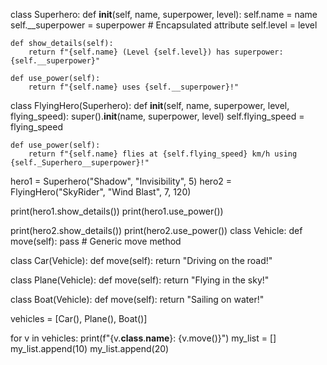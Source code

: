 class Superhero:
    def __init__(self, name, superpower, level):
        self.name = name
        self.__superpower = superpower # Encapsulated attribute
        self.level = level

    def show_details(self):
        return f"{self.name} (Level {self.level}) has superpower: {self.__superpower}"

    def use_power(self):
        return f"{self.name} uses {self.__superpower}!"

class FlyingHero(Superhero):
    def __init__(self, name, superpower, level, flying_speed):
        super().__init__(name, superpower, level)
        self.flying_speed = flying_speed

    def use_power(self):
        return f"{self.name} flies at {self.flying_speed} km/h using {self._Superhero__superpower}!"

hero1 = Superhero("Shadow", "Invisibility", 5)
hero2 = FlyingHero("SkyRider", "Wind Blast", 7, 120)

print(hero1.show_details())
print(hero1.use_power())

print(hero2.show_details())
print(hero2.use_power())
class Vehicle:
    def move(self):
        pass # Generic move method

class Car(Vehicle):
    def move(self):
        return "Driving on the road!"

class Plane(Vehicle):
    def move(self):
        return "Flying in the sky!"

class Boat(Vehicle):
    def move(self):
        return "Sailing on water!"

vehicles = [Car(), Plane(), Boat()]

for v in vehicles:
    print(f"{v.__class__.__name__}: {v.move()}")
my_list = []
my_list.append(10)
my_list.append(20)
